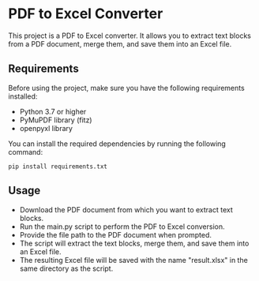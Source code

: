 # PDF to Excel Converter
This project is a PDF to Excel converter. It allows you to extract text blocks from a PDF document, merge them, and save them into an Excel file.

## Requirements
Before using the project, make sure you have the following requirements installed:

- Python 3.7 or higher
- PyMuPDF library (fitz)
- openpyxl library

You can install the required dependencies by running the following command:
```shell
pip install requirements.txt
```
## Usage
- Download the PDF document from which you want to extract text blocks.
- Run the main.py script to perform the PDF to Excel conversion.
- Provide the file path to the PDF document when prompted.
- The script will extract the text blocks, merge them, and save them into an Excel file.
- The resulting Excel file will be saved with the name "result.xlsx" in the same directory as the script.